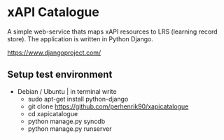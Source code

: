
xAPI Catalogue
==============

A simple web-service thats maps xAPI resources to LRS (learning record store).
The application is written in Python Django.

https://www.djangoproject.com/

Setup test environment
----------------------

* Debian / Ubuntu | in terminal write
  - sudo apt-get install python-django
  - git clone https://github.com/perhenrik90/xapicatalogue
  - cd xapicatalogue
  - python manage.py syncdb
  - python manage.py runserver


  
 

